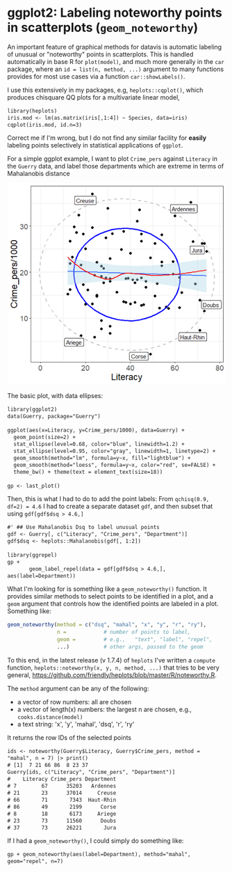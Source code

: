 # ggplot2: Labeling noteworthy points in scatterplots (`geom_noteworthy`)

An important feature of graphical methods for datavis is automatic labeling of unusual or "noteworthy" points
in scatterplots. This is handled automatically in base R for `plot(model)`, and much more generally in the
`car` package, where an `id = list(n, method, ...)` argument to many functions provides for most use cases
via a function `car::showLabels()`. 

I use this extensively in my packages, e.g, `heplots::cqplot()`, which produces chisquare QQ plots for a multivariate
linear model,

```
library(heplots)
iris.mod <- lm(as.matrix(iris[,1:4]) ~ Species, data=iris)
cqplot(iris.mod, id.n=3)
```

Correct me if I'm wrong, but I do not find any similar facility for **easily** labeling points selectively in statistical
applications of `ggplot`.

For a simple ggplot example, I want to plot `Crime_pers` against `Literacy` in the `Guerry` data, and label those
departments which are extreme in terms of Mahalanobis distance

![](guerry-crime.png)

The basic plot, with data ellipses:

```
library(ggplot2)
data(Guerry, package="Guerry")

ggplot(aes(x=Literacy, y=Crime_pers/1000), data=Guerry) +
  geom_point(size=2) +
  stat_ellipse(level=0.68, color="blue", linewidth=1.2) +  
  stat_ellipse(level=0.95, color="gray", linewidth=1, linetype=2) + 
  geom_smooth(method="lm", formula=y~x, fill="lightblue") +
  geom_smooth(method="loess", formula=y~x, color="red", se=FALSE) +
  theme_bw() + theme(text = element_text(size=18))

gp <- last_plot()
```

Then, this is what I had to do to add the point labels:
From `qchisq(0.9, df=2) = 4.6` I had to create a separate dataset `gdf`, 
and then subset that using `gdf[gdf$dsq > 4.6,]`

```
#' ## Use Mahalanobis Dsq to label unusual points
gdf <- Guerry[, c("Literacy", "Crime_pers", "Department")]
gdf$dsq <- heplots::Mahalanobis(gdf[, 1:2])

library(ggrepel)
gp + 
	   geom_label_repel(data = gdf[gdf$dsq > 4.6,], aes(label=Department))
```

What I'm looking for is something like a `geom_noteworthy()` function. It provides similar methods to select points to be
identified in a plot, and a `geom` argument that controls how the identified points are labeled in a plot. Something like:

```r
geom_noteworthy(method = c("dsq", "mahal", "x", "y", "r", "ry"),
                n =            # number of points to label,
                geom =         # e.g.,   "text", "label", "repel",
                ...)           # other args, passed to the geom
```

To this end, in the latest release (v 1.7.4) of `heplots`
I've written a `compute` function, `heplots::noteworthy(x, y, n, method, ...)` that tries to be very general,
https://github.com/friendly/heplots/blob/master/R/noteworthy.R.

The `method` argument can be any of the following:
 * a vector of row numbers: all are chosen
 * a vector of length(x) numbers: the largest n are chosen, e.g., `cooks.distance(model)`
 * a text string:  'x', 'y', 'mahal', 'dsq', 'r', 'ry'

It returns the row IDs of the selected points

```
ids <- noteworthy(Guerry$Literacy, Guerry$Crime_pers, method = "mahal", n = 7) |> print()
# [1]  7 21 66 86  8 23 37
Guerry[ids, c("Literacy", "Crime_pers", "Department")]
#    Literacy Crime_pers Department
# 7        67      35203   Ardennes
# 21       23      37014     Creuse
# 66       71       7343  Haut-Rhin
# 86       49       2199      Corse
# 8        18       6173     Ariege
# 23       73      11560      Doubs
# 37       73      26221       Jura
```

If I had a `geom_noteworthy()`, I could simply do something like:

```
gp + geom_noteworthy(aes(label=Department), method="mahal", geom="repel", n=7)
```
